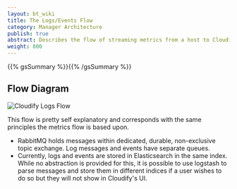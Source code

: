 ```yaml
---
layout: bt_wiki
title: The Logs/Events Flow
category: Manager Architecture
publish: true
abstract: Describes the flow of streaming metrics from a host to Cloudify's Management Environment
weight: 800
---
```

{{% gsSummary %}}{{% /gsSummary %}}

## Flow Diagram

![Cloudify Logs Flow](images/architecture/cloudify_flow_logs.png)

This flow is pretty self explanatory and corresponds with the same principles the metrics flow is based upon.

* RabbitMQ holds messages within dedicated, durable, non-exclusive topic exchange. Log messages and events have separate queues.
* Currently, logs and events are stored in Elasticsearch in the same index. While no abstraction is provided for this, it is possible to use logstash to parse messages and store them in different indices if a user wishes to do so but they will not show in Cloudify's UI.
